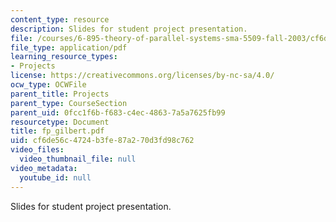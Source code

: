 ```yaml
---
content_type: resource
description: Slides for student project presentation.
file: /courses/6-895-theory-of-parallel-systems-sma-5509-fall-2003/cf6de56c4724b3fe87a270d3fd98c762_fp_gilbert.pdf
file_type: application/pdf
learning_resource_types:
- Projects
license: https://creativecommons.org/licenses/by-nc-sa/4.0/
ocw_type: OCWFile
parent_title: Projects
parent_type: CourseSection
parent_uid: 0fcc1f6b-f683-c4ec-4863-7a5a7625fb99
resourcetype: Document
title: fp_gilbert.pdf
uid: cf6de56c-4724-b3fe-87a2-70d3fd98c762
video_files:
  video_thumbnail_file: null
video_metadata:
  youtube_id: null
---
```

Slides for student project presentation.